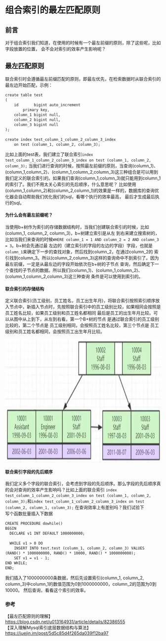 # 组合索引的最左匹配原则

## 前言

对于组合索引我们知道，在使用的时候有一个最左前缀的原则，除了这些呢，比如字段放置的位置，
会不会对索引的效率产生影响呢？

## 最左匹配原则

联合索引时会遵循最左前缀匹配的原则，即最左优先，在检索数据时从联合索引的最左边开始匹配，示例：
````
create table test
(
    id       bigint auto_increment
        primary key,
    column_1 bigint null,
    column_2 bigint null,
    column_3 bigint null
);

create index test_column_1_column_2_column_3_index
    on test (column_1, column_2, column_3);
````
比如上面的test表，我们建立了联合索引``index test_column_1_column_2_column_3_index on test (column_1, column_2, column_3);``
当我们进行查询的时候，按照最左前缀的原则，当查询(column_1)、(column_1,column_2)、(column_1,column_2,column_3)这三种组合是可以用到
我们定义的联合索引的。如果我们查询(column_1,column_3)就只能用到column_1的索引了。我们不用太关心索引的先后顺序，什么意思呢？
比如使用(column_1,column_2)和(column_2,column_1)的效果是一样的，数据库的查询优化器会自动帮助我们优化我们的sql，看哪个执行的效率最高，
最后才生成最后执行的sql。

#### 为什么会有最左前缀呢？  

当使用b+树作为索引的存储数据结构时，当我们创建联合索引的时候，比如(column_1, column_2, column_3)，b+树建立索引是从左
到右来建立搜索树的，比如当我们来查询的时候``WHERE column_1 = 1 AND column_2 = 2 AND column_3 = 3``。b+树会先通过最
左边的（建立索引的字段的左边的字段）字段，也就是``column_1``来确定下一步的查找对象，然后找到column_2，在通过column_2的
索引找到column_3。所以(column_2,column_3)这样的查询命中不到索引了。因为最左前缀，一定是从最左边的字段开始依次在b+树的子节点
查询，然后确定下一个查找的子节点的数据。所以我们(column_1)、(column_1,column_2)、(column_1,column_2,column_3)这三种查询
条件是可以使用到索引的。

#### 联合索引的存储结构

定义联合索引(员工级别，员工姓名，员工出生年月)，将联合索引按照索引顺序放入节点中，新插入节点时，先按照联合索引中的员工级别比较，如果相同会按照是员工姓名比较，如果员工级别和员工姓名都相同 最后是员工的出生年月比较。可以从图中从上到下，从左到右看，第一个B+树的节点 是通过联合索引的员工级别比较的，第二个节点是 员工级别相同，会按照员工姓名比较，第三个节点是  员工级别和员工姓名都相同，会按照员工出生年月比较。

<img src="../../img/b+_2.png" width = "700" height = "400" alt="联合索引" align=center />

#### 联合索引字段的先后顺序

我们定义多个字段的联合索引，会考虑到字段的先后顺序。那么字段的先后顺序真的会对查询的效率产生影响吗？比如上面的联合索引
``index test_column_1_column_2_column_3_index on test (column_1, column_2, column_3);``和``index test_column_1_column_2_column_3_index on test (column_2, column_1, column_3);``
在查询效率上有差别吗？我们试验下  
写个函数批量插入下数据  
````
CREATE PROCEDURE dowhile()
BEGIN
  DECLARE v1 INT DEFAULT 1000000000;

  WHILE v1 > 0 DO
    INSERT INTO test.test (column_1, column_2, column_3) VALUES (RAND() * 1000000000, RAND() * 10000, RAND() * 1000000000);
    SET v1 = v1 - 1;
END WHILE;
END;
````
我们插入了1000000000条数据，然后先设置索引(column_1, column_2, column_3)中column_1的数值范围为0到1000000000，column_2的范围为0到10000。
然后查询，看看这个索引的效率。










### 参考
【最左匹配原则的理解】https://blog.csdn.net/u013164931/article/details/82386555  
【深入理解Mysql索引底层数据结构与算法】https://juejin.im/post/5d5c85d4f265da039f12ba97   